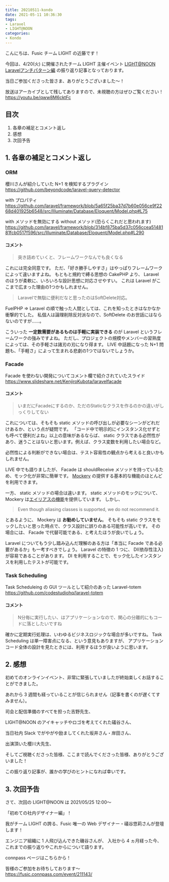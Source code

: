 ```yaml
---
title: 20210511-kondo
date: 2021-05-11 10:36:30
tags:
- Laravel
- LIGHT@NOON
categories:
- Kondo
---
```


こんにちは、Fusic チーム LIGHT の近藤です！

今回は、4/20(火) に開催されたチーム LIGHT 主催イベント [LIGHT@NOON Laravelアンチパターン編](https://fusic.connpass.com/event/209434/) の振り返り記事となっております。


当日ご参加くださった皆さま、ありがとうございました〜！

放送はアーカイブとして残してありますので、未視聴の方はぜひご覧ください！
https://youtu.be/qww8M6cktFc


## 目次
1. 各章の補足とコメント返し
2. 感想
3. 次回予告

<!-- more -->

## 1. 各章の補足とコメント返し

### ORM

櫻川さんが紹介していた N+1 を検知するプラグイン
https://github.com/beyondcode/laravel-query-detector

with プロパティ
https://github.com/laravel/framework/blob/5a65f25ba37d7b60e056ce9f2268d401925b6548/src/Illuminate/Database/Eloquent/Model.php#L75

with メソッドを無効にする without メソッド(恐らくこれだと思われます)
https://github.com/laravel/framework/blob/314bf875ba5d37c056ccea5148181fcb0517f596/src/Illuminate/Database/Eloquent/Model.php#L290

#### コメント

> 突き詰めていくと、フレームワークなんでも良くなる

これには完全同意です。
ただ、「好き勝手しやすさ」はやっぱりフレームワークによって違いますよね。
もともと規約で縛る思想の CakePHP より、 Laravel のほうが柔軟に、いろいろな設計思想に対応させやすい。
これは Laravel がここまで広まった理由の1つかもしれません。


> Laravelで無駄に便利だなと思ったのはSoftDelete対応。

FuelPHP => Laravel の順で触った人間としては、これを知ったときはなかなか衝撃的でした。
私個人は論理削除反対派なので、SoftDelete のお世話にはならないのですが……。

こういった **一定数需要があるものは手軽に実装できる** のが Laravel というフレームワークの強みですよね。
ただし、プロジェクトの規模やメンバーの習熟度によっては、その手軽さは諸刃の刃になり得ます。
LIVE 中話題になった N+1 問題も、「手軽さ」によって生まれる悲劇の1つではないでしょうか。


### Facade

Facade を使わない開発についてコメント欄で紹介されていたスライド
https://www.slideshare.net/KenjiroKubota/laravelfacade

#### コメント

> いまだにFacadeにするのか、ただのStaticなクラスを作るのかの違いがしっくりしてない

これについては、そもそも static メソッドの呼び出しが必要なシーンがどれだけあるか、という点が疑問です。
「コード中で明示的にインスタンス化せずとも呼べて便利だよね」以上の意味があるならば、
static クラスである必然性があり、迷うことはないと思います。例えば、クラス変数を利用したい場合など。

必然性による判断ができない場合は、テスト容易性の観点から考えると良いかもしれません。

LIVE 中でも語りましたが、 Facade は shouldReceive メソッドを持っているため、モック化が非常に簡単です。
[Mockery](https://github.com/mockery/mockery) の提供する基本的な機能のほとんどを利用できます。

一方、 static メソッドの場合は違います。
static メソッドのモックについて、Mockery は[エイリアスの機能](http://docs.mockery.io/en/latest/reference/creating_test_doubles.html#creating-test-doubles-aliasing)を提供しています。
しかし、

> Even though aliasing classes is supported, we do not recommend it.

とあるように、 Mockery は **お勧めしていません**。
そもそも static クラスをモックしたいと思った時点で、クラス設計に誤りのある可能性が高いです。
その場合には、 Facade で代替可能である、と考えたほうが良いでしょう。

Laravel についてもう少し踏み込んだ理解のある方は「本当に Facade である必要があるか」も一考すべきでしょう。
Laravel の特徴の 1 つに、 DI(依存性注入) が容易であることがあります。
DI を利用することで、モック化したインスタンスを利用したテストが可能です。


### Task Scheduling

Task Scheduleing の GUI ツールとして紹介のあった Laravel-totem
https://github.com/codestudiohq/laravel-totem


#### コメント

> N分毎に実行したい、はアプリケーションなので、関心の分離的にもコードに落としたいですね

確かに定期実行処理は、いわゆるビジネスロジックな場合が多いですね。
Task Scheduling は単一障害点になる、という意見もありますが、
アプリケーションコード全体の設計を見たときには、利用するほうが良いように思います。


## 2. 感想

初めてのオンラインイベント、非常に緊張していましたが終始楽しくお話することができました。

あれから 3 週間も経っていることが信じられません（記事を書くのが遅くてすみません）。

司会と配信準備のすべてを担った吉野先生、

LIGHT@NOON のアイキャッチやロゴを考えてくれた礒谷さん、

当日社内 Slack でがやがや励ましてくれた坂井さん・岸田さん、

出演頂いた櫻川大先生、

そしてご視聴くださった皆様、ここまで読んでくださった皆様、ありがとうございました！

この振り返り記事が、誰かの学びのヒントになれば幸いです。


## 3. 次回予告

さて、次回の LIGHT@NOON は 2021/05/25 12:00〜

「初めての社内デザイナー編」！

我がチーム LIGHT の誇る、Fusic 唯一の Web デザイナー・礒谷悠莉さんが登壇します！

エンジニア組織に 1 人飛び込んできた磯谷さんが、
入社から 4 ヵ月経った今、これまでの振り返りやこれからについて語ります。

connpass ページはこちらから！

皆様のご参加をお待ちしております〜
https://fusic.connpass.com/event/211143/


